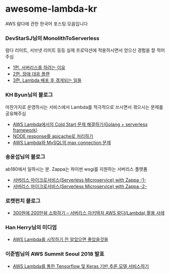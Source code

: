# awesome-lambda-kr
AWS 람다에 관한 한국어 포스팅 모음입니다

### DevStarSJ님의 MonolithToServerless
람다 리미트, 서브넷 리미트 등등 실제 프로덕션에 적용하시면서 얻으신 경험을 잘 적어주심
- [1편. 서버리스를 하려는 이유](https://github.com/DevStarSJ/Study/blob/master/Blog/Cloud/AWS/Serverless/MonolithToServerless.01.md)
- [2편. 장애 대응 플랜](https://github.com/DevStarSJ/Study/blob/master/Blog/Cloud/AWS/Serverless/MonolithToServerless.02.md)
- [3편. Lambda 배포 후 겪게되는 일들](https://github.com/DevStarSJ/Study/blob/master/Blog/Cloud/AWS/Serverless/MonolithToServerless.03.md)

### KH Byun님의 블로그
마찬가지로 운영하시는 서비스에서 Lambda를 적극적으로 쓰시면서 겪으시는 문제를 공유해주심
- [AWS Lambda에서의 Cold Start 문제 해결하기(Golang + serverless framework)](https://novemberde.github.io/aws/2018/02/02/Lambda_coldStart.html)
- [NODE response를 apicache로 처리하기](https://novemberde.github.io/node/2018/03/01/Node_apicache.html)
- [AWS Lambda와 MySQL의 max connection 문제](https://novemberde.github.io/aws/2018/01/29/Mysql_maxConnection.html)

### 송윤섭님의 블로그
ab180에서 일하시는 분. Zappa는 파이썬 wsgi를 지원하는 서버리스 플랫폼
- [서버리스 마이크로서비스(Serverless Microservice) with Zappa -1-](https://songyunseop.github.io/post/2017/09/serverless-microservice-with-zappa-1-/)
- [서버리스 마이크로서비스(Serverless Microservice) with Zappa -2-](https://songyunseop.github.io/post/2017/09/serverless-microservice-with-zappa-2-/)

### 로켓펀치 블로그
- [300원에 200만뷰 소화하기 – 서버리스 아키텍처 AWS 람다(Lambda) 활용 사례](https://blog.rocketpunch.com/2017/07/02/2-million-pv-with-300-krw/)

### Han Herry님의 미디엄
- [AWS Lambda를 시작하기 전 알았으면 좋았을것들](https://medium.com/@herryhan2435/aws-lambda%EB%A5%BC-%EC%8B%9C%EC%9E%91%ED%95%98%EA%B8%B0-%EC%A0%84-%EC%95%8C%EC%95%98%EC%9C%BC%EB%A9%B4-%EC%A2%8B%EC%95%98%EC%9D%84%EA%B2%83%EB%93%A4-788bd3b3bdd2)

### 이준범님의 AWS Summit Seoul 2018 발표
- [AWS Lambda를 통한 Tensorflow 및 Keras 기반 추론 모델 서비스하기](https://www.slideshare.net/awskorea/aws-lambda-tensorflow-keras-inferences)
